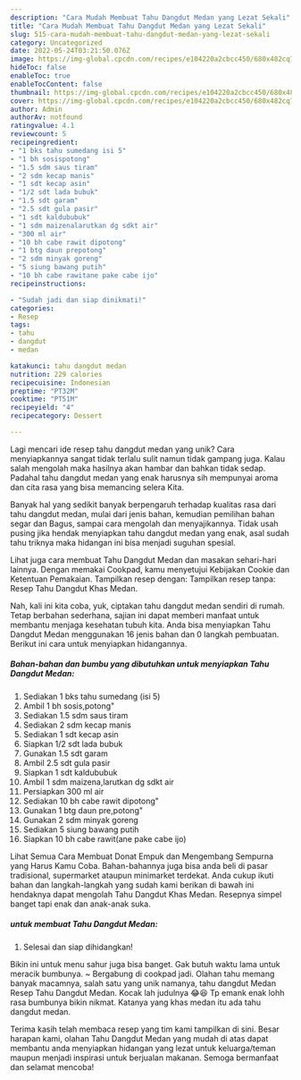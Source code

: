 ```yaml
---
description: "Cara Mudah Membuat Tahu Dangdut Medan yang Lezat Sekali"
title: "Cara Mudah Membuat Tahu Dangdut Medan yang Lezat Sekali"
slug: 515-cara-mudah-membuat-tahu-dangdut-medan-yang-lezat-sekali
category: Uncategorized
date: 2022-05-24T03:21:50.076Z
image: https://img-global.cpcdn.com/recipes/e104220a2cbcc450/680x482cq70/tahu-dangdut-medan-foto-resep-utama.jpg
hideToc: false
enableToc: true
enableTocContent: false
thumbnail: https://img-global.cpcdn.com/recipes/e104220a2cbcc450/680x482cq70/tahu-dangdut-medan-foto-resep-utama.jpg
cover: https://img-global.cpcdn.com/recipes/e104220a2cbcc450/680x482cq70/tahu-dangdut-medan-foto-resep-utama.jpg
author: Admin
authorAv: notfound
ratingvalue: 4.1
reviewcount: 5
recipeingredient:
- "1 bks tahu sumedang isi 5"
- "1 bh sosispotong"
- "1.5 sdm saus tiram"
- "2 sdm kecap manis"
- "1 sdt kecap asin"
- "1/2 sdt lada bubuk"
- "1.5 sdt garam"
- "2.5 sdt gula pasir"
- "1 sdt kaldububuk"
- "1 sdm maizenalarutkan dg sdkt air"
- "300 ml air"
- "10 bh cabe rawit dipotong"
- "1 btg daun prepotong"
- "2 sdm minyak goreng"
- "5 siung bawang putih"
- "10 bh cabe rawitane pake cabe ijo"
recipeinstructions:

- "Sudah jadi dan siap dinikmati!"
categories:
- Resep
tags:
- tahu
- dangdut
- medan

katakunci: tahu dangdut medan 
nutrition: 229 calories
recipecuisine: Indonesian
preptime: "PT32M"
cooktime: "PT51M"
recipeyield: "4"
recipecategory: Dessert

---
```





Lagi mencari ide resep tahu dangdut medan yang unik? Cara menyiapkannya sangat tidak terlalu sulit namun tidak gampang juga. Kalau salah mengolah maka hasilnya akan hambar dan bahkan tidak sedap. Padahal tahu dangdut medan yang enak harusnya sih mempunyai aroma dan cita rasa yang bisa memancing selera Kita.





Banyak hal yang sedikit banyak berpengaruh terhadap kualitas rasa dari tahu dangdut medan, mulai dari jenis bahan, kemudian pemilihan bahan segar dan Bagus, sampai cara mengolah dan menyajikannya. Tidak usah pusing jika hendak menyiapkan tahu dangdut medan yang enak,      asal sudah tahu triknya maka hidangan ini bisa menjadi suguhan spesial.














Lihat juga cara membuat Tahu Dangdut Medan dan masakan sehari-hari lainnya. Dengan memakai Cookpad, kamu menyetujui Kebijakan Cookie dan Ketentuan Pemakaian. Tampilkan resep dengan: Tampilkan resep tanpa: Resep Tahu Dangdut Khas Medan.






Nah, kali ini kita coba, yuk, ciptakan tahu dangdut medan sendiri di rumah. Tetap berbahan sederhana, sajian ini dapat memberi manfaat untuk membantu menjaga kesehatan tubuh kita. Anda bisa menyiapkan Tahu Dangdut Medan menggunakan 16 jenis bahan dan 0 langkah pembuatan. Berikut ini cara untuk menyiapkan hidangannya.

<!--inarticleads1-->

##### Bahan-bahan dan bumbu yang dibutuhkan untuk menyiapkan Tahu Dangdut Medan:

1. Sediakan 1 bks tahu sumedang (isi 5)
1. Ambil 1 bh sosis,potong&#34;
1. Sediakan 1.5 sdm saus tiram
1. Sediakan 2 sdm kecap manis
1. Sediakan 1 sdt kecap asin
1. Siapkan 1/2 sdt lada bubuk
1. Gunakan 1.5 sdt garam
1. Ambil 2.5 sdt gula pasir
1. Siapkan 1 sdt kaldububuk
1. Ambil 1 sdm maizena,larutkan dg sdkt air
1. Persiapkan 300 ml air
1. Sediakan 10 bh cabe rawit dipotong&#34;
1. Gunakan 1 btg daun pre,potong&#34;
1. Gunakan 2 sdm minyak goreng
1. Sediakan 5 siung bawang putih
1. Siapkan 10 bh cabe rawit(ane pake cabe ijo)


Lihat Semua Cara Membuat Donat Empuk dan Mengembang Sempurna yang Harus Kamu Coba. Bahan-bahannya juga bisa anda beli di pasar tradisional, supermarket ataupun minimarket terdekat. Anda cukup ikuti bahan dan langkah-langkah yang sudah kami berikan di bawah ini hendaknya dapat mengolah Tahu Dangdut Khas Medan. Resepnya simpel banget tapi enak dan anak-anak suka. 

<!--inarticleads2-->

#####  untuk membuat Tahu Dangdut Medan:


1. Selesai dan siap dihidangkan!

Bikin ini untuk menu sahur juga bisa banget. Gak butuh waktu lama untuk meracik bumbunya. ~ Bergabung di cookpad jadi. Olahan tahu memang banyak macamnya, salah satu yang unik namanya, tahu dangdut Medan Resep Tahu Dangdut Medan. Kocak lah judulnya 😂😆 Tp emank enak lohh rasa bumbunya bikin nikmat. Katanya yang khas medan itu ada tahu dangdut medan. 

Terima kasih telah membaca resep yang tim kami tampilkan di sini. Besar harapan kami, olahan Tahu Dangdut Medan yang mudah di atas dapat membantu anda menyiapkan hidangan yang lezat untuk keluarga/teman maupun menjadi inspirasi untuk berjualan makanan. Semoga bermanfaat dan selamat mencoba!
